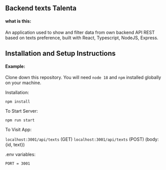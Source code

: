 ## Backend texts Talenta

#### what is this:

An application used to show and filter data from own backend API REST based on texts preference, built with React, Typescript, NodeJS, Express.

## Installation and Setup Instructions

#### Example:

Clone down this repository. You will need `node 18` and `npm` installed globally on your machine.

Installation:

`npm install`

To Start Server:

`npm run start`

To Visit App:

`localhost:3001/api/texts` (GET)
`localhost:3001/api/texts` (POST) (body: {id, text})

.env variables:

`PORT = 3001`
